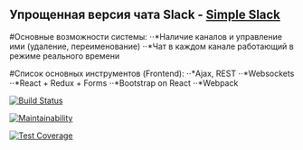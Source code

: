 ##  Упрощенная версия чата Slack - [Simple Slack](https://obscure-journey-55517.herokuapp.com/)

#Основные возможности системы:
 ⋅⋅*Наличие каналов и управление ими (удаление, переименование)
 ⋅⋅*Чат в каждом канале работающий в режиме реального времени

#Список основных инструментов (Frontend):
  ⋅⋅*Ajax, REST
  ⋅⋅*Websockets
  ⋅⋅*React + Redux + Forms
  ⋅⋅*Bootstrap on React
  ⋅⋅*Webpack


[![Build Status](https://travis-ci.org/YankinA/project-lvl4-s415.svg?branch=master)](https://travis-ci.org/YankinA/project-lvl4-s415)

[![Maintainability](https://api.codeclimate.com/v1/badges/eaa3da2c58203ba139e5/maintainability)](https://codeclimate.com/github/YankinA/project-lvl4-s415/maintainability)

[![Test Coverage](https://api.codeclimate.com/v1/badges/eaa3da2c58203ba139e5/test_coverage)](https://codeclimate.com/github/YankinA/project-lvl4-s415/test_coverage)
